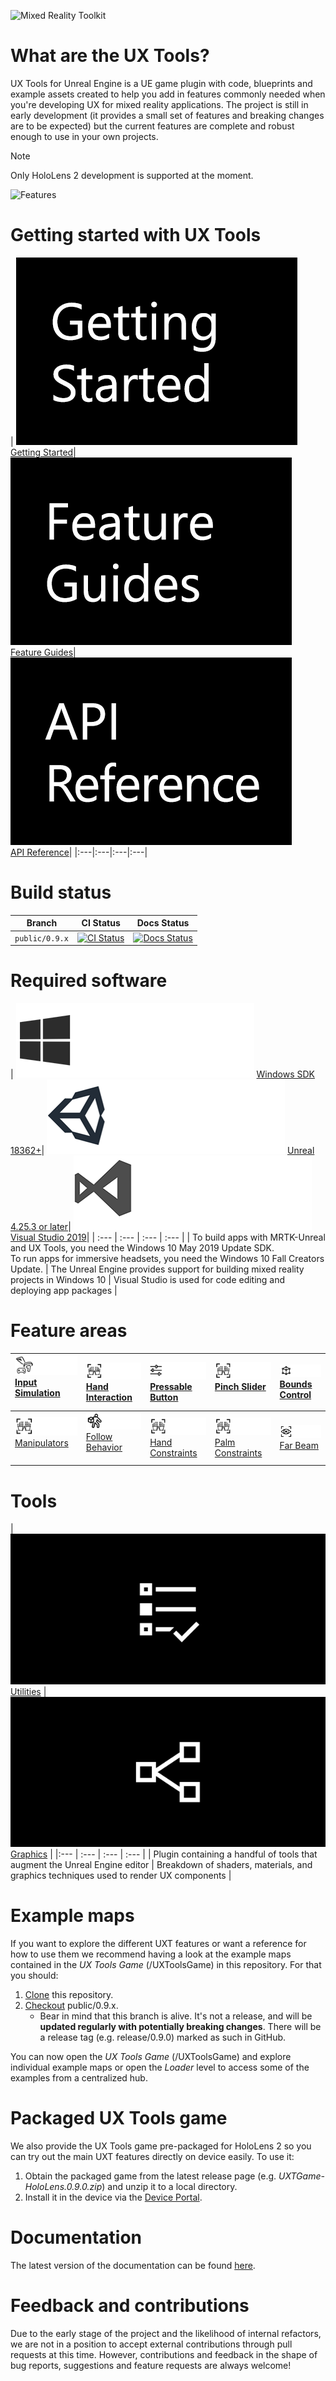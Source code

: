 ![Mixed Reality Toolkit](Docs/Images/MRTK_Unreal_UXT_Banner_Rounded.png)

# What are the UX Tools?

UX Tools for Unreal Engine is a UE game plugin with code, blueprints and example assets created to help you add in features commonly needed when you're developing UX for mixed reality applications. The project is still in early development (it provides a small set of features and breaking changes are to be expected) but the current features are complete and robust enough to use in your own projects.  

> [!NOTE]
> Only HoloLens 2 development is supported at the moment. 

![Features](Docs/Images/Features.png)

# Getting started with UX Tools

| [![Getting Started and Documentation](Docs/Images/MRTK_Icon_GettingStarted.png)](https://microsoft.github.io/MixedReality-UXTools-Unreal/version/public/0.9.x/Docs/WelcomeToUXTools.html)<br/>[Getting Started](hhttps://microsoft.github.io/MixedReality-UXTools-Unreal/version/public/0.9.x/Docs/WelcomeToUXTools.html)| [![Feature Guides](Docs/Images/MRTK_Icon_FeatureGuides.png)](https://microsoft.github.io/MixedReality-UXTools-Unreal/version/public/0.9.x/Docs/InputSimulation.html)<br/>[Feature Guides](https://microsoft.github.io/MixedReality-UXTools-Unreal/version/public/0.9.x/Docs/InputSimulation.html)| [![API Reference](Docs/Images/MRTK_Icon_APIReference.png)](https://microsoft.github.io/MixedReality-UXTools-Unreal/version/public/0.9.x/api/_a_uxt_hand_interaction_actor.html)<br/>[API Reference](https://microsoft.github.io/MixedReality-UXTools-Unreal/version/public/0.9.x/api/_a_uxt_hand_interaction_actor.html)|
|:---|:---|:---|:---|

# Build status

<!-- LUIS: Does UXT have CI and Docs status links? If so, can you update below? -->
| Branch | CI Status | Docs Status |
|---|---|---|
| `public/0.9.x` |[![CI Status](https://dev.azure.com/aipmr/MixedRealityToolkit-Unity-CI/_apis/build/status/public/mrtk_CI?branchName=mrtk_development)](https://dev.azure.com/aipmr/MixedRealityToolkit-Unity-CI/_build/latest?definitionId=15)|[![Docs Status](https://dev.azure.com/aipmr/MixedRealityToolkit-Unity-CI/_apis/build/status/public/mrtk_docs?branchName=mrtk_development)](https://dev.azure.com/aipmr/MixedRealityToolkit-Unity-CI/_build/latest?definitionId=7)

# Required software

<!-- LUIS: Do you have a small UE image like the Unity one used as a placeholder below? -->
<!-- LUIS: Are the descriptions and required software content correct? -->
 | [![Utilities](Docs/Images/Windows-Logo.png)](https://developer.microsoft.com/windows/downloads/windows-10-sdk) [Windows SDK 18362+](https://developer.microsoft.com/windows/downloads/windows-10-sdk)| [![Unreal](Docs/Images/Unity-Logo.png)](https://www.unrealengine.com/get-now) [Unreal 4.25.3 or later](https://www.unrealengine.com/get-now)| [![Visual Studio 2019](Docs/Images/VS-Logo.png)](http://dev.windows.com/downloads) [Visual Studio 2019](http://dev.windows.com/downloads)|
| :--- | :--- | :--- | :--- |
| To build apps with MRTK-Unreal and UX Tools, you need the Windows 10 May 2019 Update SDK. <br> To run apps for immersive headsets, you need the Windows 10 Fall Creators Update. | The Unreal Engine provides support for building mixed reality projects in Windows 10 | Visual Studio is used for code editing and deploying app packages |

# Feature areas

| ![Input Simulation](Docs/Images/Input-System.png) [Input Simulation](Docs/InputSimulation.md)<br/>&nbsp;  | ![Hand Interaction](Docs/Images/Hand-Tracking.png) [Hand Interaction](Docs/HandInteraction.md) | ![Pressable Button](Docs/Images/Pressable-Button.png) [Pressable Button](Docs/PressableButton.md) | ![Pinch Slider](Docs/Images/Hand-Tracking.png) [Pinch Slider](Docs/PinchSlider.md)<br/>&nbsp; | ![Bounds Control](Docs/Images/Bounds-Control.png) [Bounds Control](Docs/BoundsControl.md)|
| :--- | :--- | :--- | :--- | :--- |
| ![Manipulators](Docs/Images/Hand-Tracking.png) [Manipulators](Docs/Manipulator.md)<br/>&nbsp; | ![Follow Behavior](Docs/Images/Follow-Behavior.png) [Follow Behavior](Docs/FollowComponent.md)<br/>&nbsp; | ![Hand Constraints](Docs/Images/Hand-Tracking.png) [Hand Constraints](Docs/HandConstraintComponent.md) | ![Palm Constraints](Docs/Images/Hand-Tracking.png) [Palm Constraints](Docs/PalmUpConstraintComponent.md) | ![Far Beam](Docs/Images/Far-Beam.png) [Far Beam](Docs/FarBeam.md) |

# Tools

|  [![Utilities](Docs/Images/Utilities.png)](Docs/Utilities.md) [Utilities](Docs/Utilities.md) | [![Graphics](Docs/Images/Graphics.png)](Docs/Graphics.md) [Graphics](Docs/Graphics.md) | 
|:--- | :--- | :--- | :--- |
| Plugin containing a handful of tools that augment the Unreal Engine editor | Breakdown of shaders, materials, and graphics techniques used to render UX components | 

# Example maps

If you want to explore the different UXT features or want a reference for how to use them we recommend having a look at the example maps contained in the _UX Tools Game_ (/UXToolsGame) in this repository. For that you should:

1. [Clone](https://help.github.com/en/desktop/contributing-to-projects/cloning-a-repository-from-github-to-github-desktop) this repository.
1. [Checkout](https://help.github.com/en/desktop/contributing-to-projects/switching-between-branches) public/0.9.x. 
    * Bear in mind that this branch is alive. It's not a release, and will be **updated regularly with potentially breaking changes**. There will be a release tag (e.g. release/0.9.0) marked as such in GitHub.

You can now open the _UX Tools Game_ (/UXToolsGame) and explore individual example maps or open the _Loader_ level to access some of the examples from a centralized hub. 

# Packaged UX Tools game

We also provide the UX Tools game pre-packaged for HoloLens 2 so you can try out the main UXT features directly on device easily. To use it:

1. Obtain the packaged game from the latest release page (e.g. _UXTGame-HoloLens.0.9.0.zip_) and unzip it to a local directory.
1. Install it in the device via the [Device Portal](https://docs.microsoft.com/en-us/windows/uwp/debug-test-perf/device-portal-hololens).


# Documentation

The latest version of the documentation can be found [here](https://microsoft.github.io/MixedReality-UXTools-Unreal/version/public/0.9.x/Docs/WelcomeToUXTools.html).


# Feedback and contributions

Due to the early stage of the project and the likelihood of internal refactors, we are not in a position to accept external contributions through pull requests at this time. However, contributions and feedback in the shape of bug reports, suggestions and feature requests are always welcome!
